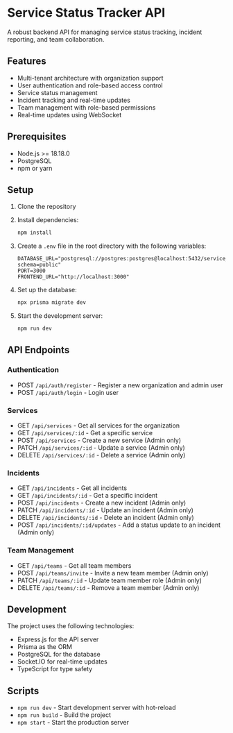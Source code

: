 # Service Status Tracker API

A robust backend API for managing service status tracking, incident reporting, and team collaboration.

## Features

- Multi-tenant architecture with organization support
- User authentication and role-based access control
- Service status management
- Incident tracking and real-time updates
- Team management with role-based permissions
- Real-time updates using WebSocket

## Prerequisites

- Node.js >= 18.18.0
- PostgreSQL
- npm or yarn

## Setup

1. Clone the repository
2. Install dependencies:
   ```bash
   npm install
   ```

3. Create a `.env` file in the root directory with the following variables:
   ```
   DATABASE_URL="postgresql://postgres:postgres@localhost:5432/service_tracker?schema=public"
   PORT=3000
   FRONTEND_URL="http://localhost:3000"
   ```

4. Set up the database:
   ```bash
   npx prisma migrate dev
   ```

5. Start the development server:
   ```bash
   npm run dev
   ```

## API Endpoints

### Authentication
- POST `/api/auth/register` - Register a new organization and admin user
- POST `/api/auth/login` - Login user

### Services
- GET `/api/services` - Get all services for the organization
- GET `/api/services/:id` - Get a specific service
- POST `/api/services` - Create a new service (Admin only)
- PATCH `/api/services/:id` - Update a service (Admin only)
- DELETE `/api/services/:id` - Delete a service (Admin only)

### Incidents
- GET `/api/incidents` - Get all incidents
- GET `/api/incidents/:id` - Get a specific incident
- POST `/api/incidents` - Create a new incident (Admin only)
- PATCH `/api/incidents/:id` - Update an incident (Admin only)
- DELETE `/api/incidents/:id` - Delete an incident (Admin only)
- POST `/api/incidents/:id/updates` - Add a status update to an incident (Admin only)

### Team Management
- GET `/api/teams` - Get all team members
- POST `/api/teams/invite` - Invite a new team member (Admin only)
- PATCH `/api/teams/:id` - Update team member role (Admin only)
- DELETE `/api/teams/:id` - Remove a team member (Admin only)

## Development

The project uses the following technologies:
- Express.js for the API server
- Prisma as the ORM
- PostgreSQL for the database
- Socket.IO for real-time updates
- TypeScript for type safety

## Scripts

- `npm run dev` - Start development server with hot-reload
- `npm run build` - Build the project
- `npm start` - Start the production server
